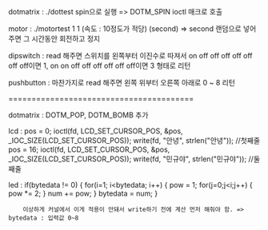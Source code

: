 dotmatrix : ./dottest spin으로 실행 => DOTM_SPIN  ioctl 매크로 호출

motor : ./motortest 1 1 (속도 : 10정도가 적당) (second)
        => second 랜덤으로 넣어주면 그 시간동안 회전하고 정지

dipswitch : read 해주면 스위치를 왼쪽부터 이진수로 따져서 on off off off off off off off이면 1, on on off off off off off off이면 3 형태로 리턴

pushbutton : 마찬가지로 read 해주면 왼쪽 위부터 오른쪽 아래로 0 ~ 8 리턴

========================================

dotmatrix : DOTM_POP, DOTM_BOMB 추가

lcd :   pos = 0;
        ioctl(fd, LCD_SET_CURSOR_POS, &pos, _IOC_SIZE(LCD_SET_CURSOR_POS));
        write(fd, "안녕", strlen("안녕"));
        //첫째줄
        pos = 16;
        ioctl(fd, LCD_SET_CURSOR_POS, &pos, _IOC_SIZE(LCD_SET_CURSOR_POS));
        write(fd, "민규야", strlen("민규야"));
        //둘째줄
        
led : if(bytedata != 0) {
          for(i=1; i<bytedata; i++) {
              pow = 1;
              for(j=0;j<i;j++) {
                  pow *= 2;
              }
              num += pow;
          }
          bytedata = num;
      }
        
        이상하게 커널에서 이게 적용이 안돼서 write하기 전에 계산 먼저 해줘야 함. => bytedata : 입력값 0~8
